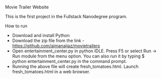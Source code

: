 Movie Trailer Website

This is the first project in the Fullstack Nanodegree program. 

How to run
- Download and install Python
- Download the zip file from the link - https://github.com/aimanaijaz/movietrailers
- Open entertainment_center.py in python IDLE. Press F5 or select Run -> Run module from the menu option. 
  You can also run it by typing $ python entertainment_center.py in the command prompt.
- Running the above file will create fresh_tomatoes.html. Launch fresh_tomatoes.html in a web browser.
